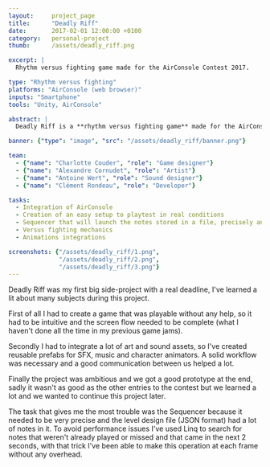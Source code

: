 ```yaml
---
layout:     project_page
title:      "Deadly Riff"
date:       2017-02-01 12:00:00 +0100
category: 	personal-project
thumb:      /assets/deadly_riff.png

excerpt: |
  Rhythm versus fighting game made for the AirConsole Contest 2017.

type: "Rhythm versus fighting"
platforms: "AirConsole (web browser)"
inputs: "Smartphone"
tools: "Unity, AirConsole"

abstract: |
  Deadly Riff is a **rhythm versus fighting game** made for the AirConsole Contest 2017.

banner: {"type": "image", "src": "/assets/deadly_riff/banner.png"}

team:
  - {"name": "Charlotte Couder", "role": "Game designer"}
  - {"name": "Alexandre Cornudet", "role": "Artist"}
  - {"name": "Antoine Wert", "role": "Sound designer"}
  - {"name": "Clément Rondeau", "role": "Developer"}

tasks:
  - Integration of AirConsole
  - Creation of an easy setup to playtest in real conditions
  - Sequencer that will launch the notes stored in a file, precisely and in synchronization with the music
  - Versus fighting mechanics
  - Animations integrations

screenshots: {"/assets/deadly_riff/1.png",
			  "/assets/deadly_riff/2.png",
			  "/assets/deadly_riff/3.png"}
---
```

Deadly Riff was my first big side-project with a real deadline, I've learned a lit about many subjects during this project.

First of all I had to create a game that was playable without any help, so it had to be intuitive and the screen flow needed to be complete (what I haven't done all the time in my previous game jams).

Secondly I had to integrate a lot of art and sound assets, so I've created reusable prefabs for SFX, music and character animators. A solid workflow was necessary and a good communication between us helped a lot.

Finally the project was ambitious and we got a good prototype at the end, sadly it wasn't as good as the other entries to the contest but we learned a lot and we wanted to continue this project later.

The task that gives me the most trouble was the Sequencer because it needed to be very precise and the level design file (JSON format) had a lot of notes in it. To avoid performance issues I've used Linq to search for notes that weren't already played or missed and that came in the next 2 seconds, with that trick I've been able to make this operation at each frame without any overhead.